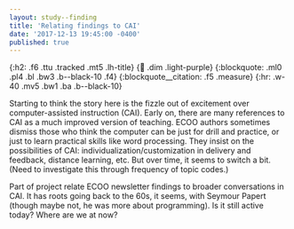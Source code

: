 ```yaml
---
layout: study--finding
title: 'Relating findings to CAI'
date: '2017-12-13 19:45:00 -0400'
published: true
---
```


{:h2: .f6 .ttu .tracked .mt5 .lh-title}
{:link: .dim .light-purple}
{:blockquote: .ml0 .pl4 .bl .bw3 .b--black-10 .f4}
{:blockquote__citation: .f5 .measure}
{:hr: .w-40 .mv5 .bw1 .ba .b--black-10}

Starting to think the story here is the fizzle out of excitement over computer-assisted instruction (CAI). Early on, there are many references to CAI as a much improved version of teaching. ECOO authors sometimes dismiss those who think the computer can be just for drill and practice, or just to learn practical skills like word processing. They insist on the possibilities of CAI: individualization/customization in delivery and feedback, distance learning, etc. But over time, it seems to switch a bit. (Need to investigate this through frequency of topic codes.)

Part of project relate ECOO newsletter findings to broader conversations in CAI. It has roots going back to the 60s, it seems, with Seymour Papert (though maybe not, he was more about programming). Is it still active today? Where are we at now?

